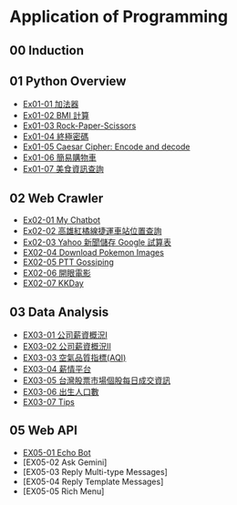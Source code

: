 # Application of Programming
## 00 Induction
## 01 Python Overview
- [Ex01-01 加法器](https://colab.research.google.com/drive/1j-b_ro5p_gn6CVfSPKJbs-3ONV1mUslK?hl=zh-tw#scrollTo=Kakwox-T2f7o)
- [Ex01-02 BMI 計算](https://colab.research.google.com/drive/1c4l5DTfAKPCvTL1l7EMBVOaJTdx-BZW3?hl=zh-tw)
- [Ex01-03 Rock-Paper-Scissors](https://colab.research.google.com/drive/1IWkaiyZwpdFrmcujFldE4NOnFcrkk2qK?hl=zh-tw)
- [Ex01-04 終極密碼](https://colab.research.google.com/drive/1icTkRGyu-rk4SAZ2-PW4PhMnkHKvnUES?hl=zh-tw)
- [Ex01-05 Caesar Cipher: Encode and decode](https://colab.research.google.com/drive/157L1cxmgtB4Bhw57ON4rFk_d-89L6g0W?hl=zh-tw)
- [Ex01-06 簡易購物車](https://colab.research.google.com/drive/1aeUbyqwVKUbRG_7VTVIgfUHCrJfpVvj5?hl=zh-tw#updateTitle=true&folderId=1muukYSYVVcShntB5vtfdxjPQl2zGZRoT&scrollTo=DFf_mRZFNfeL)
- [Ex01-07 美食資訊查詢](https://colab.research.google.com/drive/1sK6ag6wSpchPgX7wgBC3slbw6qEx2rbf?hl=zh-tw)
## 02 Web Crawler
- [Ex02-01 My Chatbot](https://colab.research.google.com/github/dodor3030/303030/blob/main/EX02_01_My_Chatbot.ipynb)
- [Ex02-02 高雄紅橘線捷運車站位置查詢](https://colab.research.google.com/drive/11WKpDox555mBTt1xEKfJbdIPQKY0-yJW?hl=zh-tw#scrollTo=coaMzMtgfKCq)
- [Ex02-03 Yahoo 新聞儲存 Google 試算表](https://colab.research.google.com/drive/1ncC103kKEOIIjMQoUtwzJy413qoinbpL?hl=zh-tw#scrollTo=QVJJHa9q96GZ)
- [EX02-04 Download Pokemon Images](https://colab.research.google.com/drive/1ncBoFNWh1SrvZbhAphF2tGcqnuWpNiVq?hl=zh-tw#scrollTo=iqo59eMKCX7L)
- [EX02-05 PTT Gossiping](https://colab.research.google.com/drive/18s8Z8AQQGI2MvjnsSva6Ll1jVKW_aVaD?hl=zh-tw#scrollTo=35id7aU1C51o)
- [EX02-06 開眼電影](https://colab.research.google.com/drive/1qnqr-yyU4w7wavvhTOMtJv25Uee7Bl6o?hl=zh-tw#scrollTo=4SLEULTNRK-q)
- [EX02-07 KKDay](https://colab.research.google.com/drive/120MGYTis0KNTLBfMLyvb3haIDn8W_N9p?hl=zh-tw#scrollTo=BI-FrEFbZD1A)

## 03 Data Analysis
- [EX03-01 公司薪資概況Ⅰ](https://colab.research.google.com/drive/1cz9DZTvNIuEBibEm8ZXIz5Sjri-wPorD?hl=zh-tw#scrollTo=zTLoLzrpK5Qu)
- [EX03-02 公司薪資概況Ⅱ](https://colab.research.google.com/github/dodor3030/303030/blob/main/EX03_02_%E5%85%AC%E5%8F%B8%E8%96%AA%E8%B3%87%E6%A6%82%E6%B3%81%E2%85%A1.ipynb)
- [EX03-03 空氣品質指標(AQI)](https://colab.research.google.com/drive/1obcOudj83ipuAP4f3zop_HxKQlpE4b9n?hl=zh-tw#scrollTo=onQ252RBL5U7)
- [EX03-04 薪情平台](https://colab.research.google.com/drive/16Z-PvjYUnL6yKeaytoDBAlwM5nQbPIKn?hl=zh-tw#scrollTo=MJQMxAhMetK7)
- [EX03-05 台灣股票市場個股每日成交資訊](https://colab.research.google.com/drive/13ko1VXxrxNVOJKvxmO6Q3H-kaBbyAKdW?hl=zh-tw#scrollTo=rbJDaHU3Tb2M)
- [EX03-06 出生人口數](https://colab.research.google.com/drive/1yPhcOxsoNBu7bIoLzKDZCVFGhSyEHSzj?hl=zh-tw#scrollTo=iK9ezrqWnQGk)
- [EX03-07 Tips](https://colab.research.google.com/drive/1L3LyJoEQAdVhLBReMmHX4kwkXetRxOOl?hl=zh-tw#scrollTo=uA_FFZHptBPG)

## 05 Web API
- [EX05-01 Echo Bot](https://colab.research.google.com/drive/1XA9iE4lfUSQQJrKimw35jJKF5wivKqnB?hl=zh-tw#scrollTo=UygnOdE2qbVi)
- [EX05-02 Ask Gemini]
- [EX05-03 Reply Multi-type Messages]
- [EX05-04 Reply Template Messages]
- [EX05-05 Rich Menu]
